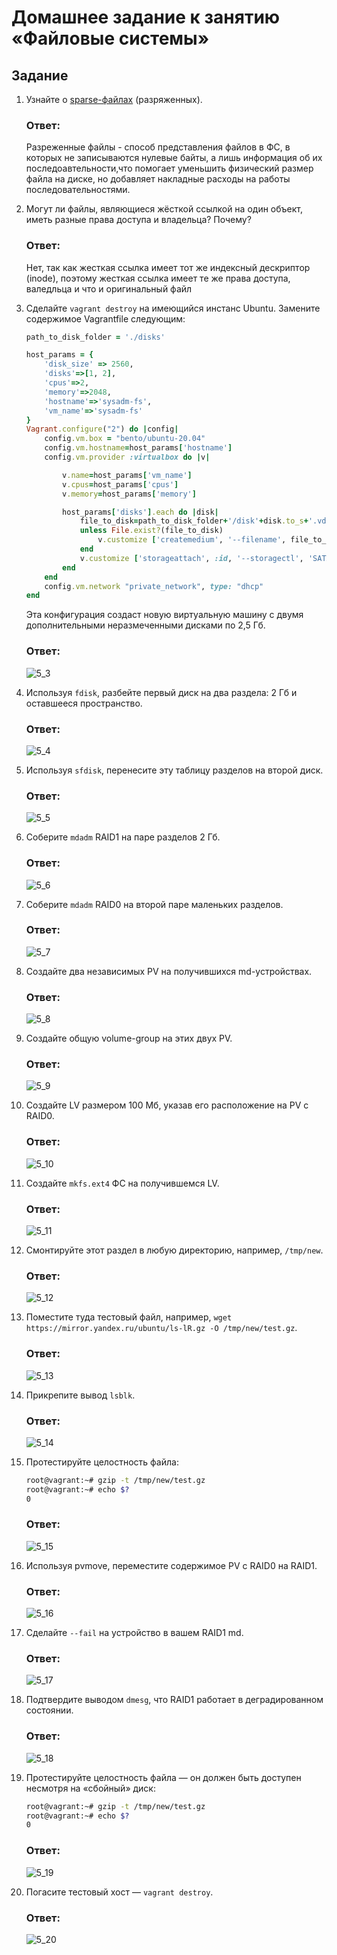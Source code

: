 # Домашнее задание к занятию «Файловые системы»

## Задание

1. Узнайте о [sparse-файлах](https://ru.wikipedia.org/wiki/%D0%A0%D0%B0%D0%B7%D1%80%D0%B5%D0%B6%D1%91%D0%BD%D0%BD%D1%8B%D0%B9_%D1%84%D0%B0%D0%B9%D0%BB) (разряженных).

    ### Ответ:

    Разреженные файлы - способ представления файлов в ФС, в которых не записываются нулевые байты, а лишь информация об их последоавтельности,что помогает уменьшить физический размер файла на диске, но добавляет накладные расходы на работы последовательностями.

2. Могут ли файлы, являющиеся жёсткой ссылкой на один объект, иметь разные права доступа и владельца? Почему?
    
    ### Ответ:

    Нет, так как жесткая ссылка имеет тот же индексный дескриптор (inode), поэтому жесткая ссылка имеет те же права доступа, валедльца и  что и оригинальный файл



3. Сделайте `vagrant destroy` на имеющийся инстанс Ubuntu. Замените содержимое Vagrantfile следующим:

    ```ruby
    path_to_disk_folder = './disks'

    host_params = {
        'disk_size' => 2560,
        'disks'=>[1, 2],
        'cpus'=>2,
        'memory'=>2048,
        'hostname'=>'sysadm-fs',
        'vm_name'=>'sysadm-fs'
    }
    Vagrant.configure("2") do |config|
        config.vm.box = "bento/ubuntu-20.04"
        config.vm.hostname=host_params['hostname']
        config.vm.provider :virtualbox do |v|

            v.name=host_params['vm_name']
            v.cpus=host_params['cpus']
            v.memory=host_params['memory']

            host_params['disks'].each do |disk|
                file_to_disk=path_to_disk_folder+'/disk'+disk.to_s+'.vdi'
                unless File.exist?(file_to_disk)
                    v.customize ['createmedium', '--filename', file_to_disk, '--size', host_params['disk_size']]
                end
                v.customize ['storageattach', :id, '--storagectl', 'SATA Controller', '--port', disk.to_s, '--device', 0, '--type', 'hdd', '--medium', file_to_disk]
            end
        end
        config.vm.network "private_network", type: "dhcp"
    end
    ```

    Эта конфигурация создаст новую виртуальную машину с двумя дополнительными неразмеченными дисками по 2,5 Гб.

    ### Ответ:
    
    ![5_3](images/5_3.png)


4. Используя `fdisk`, разбейте первый диск на два раздела: 2 Гб и оставшееся пространство.

    ### Ответ:
    
    ![5_4](images/5_4.png)

5. Используя `sfdisk`, перенесите эту таблицу разделов на второй диск.

    ### Ответ:
    
    ![5_5](images/5_5.png)

6. Соберите `mdadm` RAID1 на паре разделов 2 Гб.

    ### Ответ:
    
    ![5_6](images/5_6.png)

7. Соберите `mdadm` RAID0 на второй паре маленьких разделов.

    ### Ответ:
    
    ![5_7](images/5_7.png)

8. Создайте два независимых PV на получившихся md-устройствах.

    ### Ответ:
    
    ![5_8](images/5_8.png)

9. Создайте общую volume-group на этих двух PV.

    ### Ответ:
    
    ![5_9](images/5_9.png)

10. Создайте LV размером 100 Мб, указав его расположение на PV с RAID0.

    ### Ответ:
    
    ![5_10](images/5_10.png)

11. Создайте `mkfs.ext4` ФС на получившемся LV.

    ### Ответ:
    
    ![5_11](images/5_11.png)

12. Смонтируйте этот раздел в любую директорию, например, `/tmp/new`.

    ### Ответ:
    
    ![5_12](images/5_12.png)

13. Поместите туда тестовый файл, например, `wget https://mirror.yandex.ru/ubuntu/ls-lR.gz -O /tmp/new/test.gz`.

    ### Ответ:
    
    ![5_13](images/5_13.png)

14. Прикрепите вывод `lsblk`.

    ### Ответ:
    
    ![5_14](images/5_14.png)

15. Протестируйте целостность файла:

    ```bash
    root@vagrant:~# gzip -t /tmp/new/test.gz
    root@vagrant:~# echo $?
    0
    ```

    ### Ответ:
    
    ![5_15](images/5_15.png)

16. Используя pvmove, переместите содержимое PV с RAID0 на RAID1.

    ### Ответ:
    
    ![5_16](images/5_16.png)

17. Сделайте `--fail` на устройство в вашем RAID1 md.

    ### Ответ:
    
    ![5_17](images/5_17.png)

18. Подтвердите выводом `dmesg`, что RAID1 работает в деградированном состоянии.

    ### Ответ:
    
    ![5_18](images/5_18.png)

19. Протестируйте целостность файла — он должен быть доступен несмотря на «сбойный» диск:

    ```bash
    root@vagrant:~# gzip -t /tmp/new/test.gz
    root@vagrant:~# echo $?
    0
    ```

    ### Ответ:
    
    ![5_19](images/5_19.png)

20. Погасите тестовый хост — `vagrant destroy`.

    ### Ответ:
    
    ![5_20](images/5_20.png)
